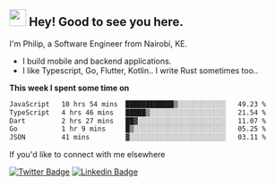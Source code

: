 <h2><img src="https://slackmojis.com/emojis/3643-cool-doge/download" width="30"/> Hey! Good to see you here.</h2>

<p>I'm Philip, a Software Engineer from Nairobi, KE. 

- I build mobile and backend applications.
- I like Typescript, Go, Flutter, Kotlin.. I write Rust sometimes too..</p>

**This week I spent some time on**
<!--START_SECTION:waka-->

```txt
JavaScript   10 hrs 54 mins  ████████████▒░░░░░░░░░░░░   49.23 %
TypeScript   4 hrs 46 mins   █████▒░░░░░░░░░░░░░░░░░░░   21.54 %
Dart         2 hrs 27 mins   ██▓░░░░░░░░░░░░░░░░░░░░░░   11.07 %
Go           1 hr 9 mins     █▒░░░░░░░░░░░░░░░░░░░░░░░   05.25 %
JSON         41 mins         ▓░░░░░░░░░░░░░░░░░░░░░░░░   03.11 %
```

<!--END_SECTION:waka-->

If you'd like to connect with me elsewhere

[![Twitter Badge](https://img.shields.io/badge/-Twitter-1ca0f1?style=flat-square&labelColor=1ca0f1&logo=twitter&logoColor=white&link=https://twitter.com/_diogorodrigues)](https://twitter.com/kimathiphil)  [![Linkedin Badge](https://img.shields.io/badge/-LinkedIn-blue?style=flat-square&logo=Linkedin&logoColor=white&link=https://www.linkedin.com/in/philip-kimathi-2604a9114/)](https://www.linkedin.com/in/philip-kimathi-2604a9114/)
